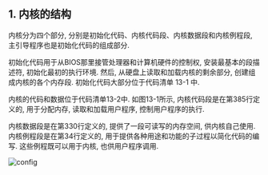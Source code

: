 ## 1. 内核的结构

内核分为四个部分, 分别是初始化代码、内核代码段、内核数据段和内核例程段, 主引导程序也是初始化代码的组成部分. 

初始化代码用于从BIOS那里接管处理器和计算机硬件的控制权, 安装最基本的段描述符, 初始化最初的执行环境. 然后, 从硬盘上读取和加载内核的剩余部分, 创建组成内核的各个内存段. 初始化代码大部分位于代码清单 13-1 中. 

内核的代码和数据位于代码清单13-2中. 如图13-1所示, 内核代码段是在第385行定义的, 用于分配内存, 读取和加载用户程序, 控制用户程序的执行. 

内核数据段是在第330行定义的, 提供了一段可读写的内存空间, 供内核自己使用. 内核例程段是在第34行定义的, 用于提供各种用途和功能的子过程以简化代码的编写. 这些例程既可以用于内核, 也供用户程序调用. 

![config](images/1.png)